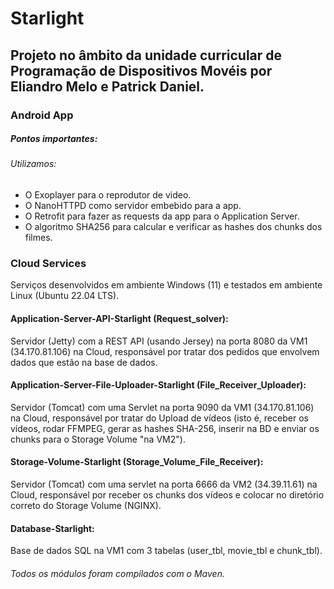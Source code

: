 # Starlight

## Projeto no âmbito da unidade curricular de Programação de Dispositivos Movéis por Eliandro Melo e Patrick Daniel.

### Android App
##### Pontos importantes:
###### Utilizamos:
- O Exoplayer para o reprodutor de video.
- O NanoHTTPD como servidor embebido para a app.
- O Retrofit para fazer as requests da app para o Application Server.
- O algoritmo SHA256 para calcular e verificar as hashes dos chunks dos filmes.

### Cloud Services

Serviços desenvolvidos em ambiente Windows (11) e testados em ambiente Linux (Ubuntu 22.04 LTS).

#### Application-Server-API-Starlight (Request_solver): 
Servidor (Jetty) com a REST API (usando Jersey) na porta 8080 da VM1 (34.170.81.106) na Cloud, responsável por tratar dos pedidos que envolvem dados que estão na base de dados.

#### Application-Server-File-Uploader-Starlight (File_Receiver_Uploader): 
Servidor (Tomcat) com uma Servlet na porta 9090 da VM1 (34.170.81.106) na Cloud, responsável por tratar do Upload de vídeos (isto é, receber os vídeos, rodar FFMPEG, gerar as hashes SHA-256, inserir na BD e enviar os chunks para o Storage Volume "na VM2").

#### Storage-Volume-Starlight (Storage_Volume_File_Receiver): 
Servidor (Tomcat) com uma servlet na porta 6666 da VM2 (34.39.11.61) na Cloud, responsável por receber os chunks dos vídeos e colocar no diretório correto do Storage Volume (NGINX).

#### Database-Starlight: 
Base de dados SQL na VM1 com 3 tabelas (user_tbl, movie_tbl e chunk_tbl).

 
###### Todos os módulos foram compilados com o Maven.
